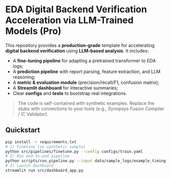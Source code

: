 
# EDA Digital Backend Verification Acceleration via LLM-Trained Models (Pro)

This repository provides a **production-grade** template for accelerating **digital backend verification** using **LLM-based analysis**. It includes:
- A **fine-tuning pipeline** for adapting a pretrained transformer to EDA logs;
- A **prediction pipeline** with report parsing, feature extraction, and LLM reasoning;
- A **metric & evaluation module** (precision/recall/F1, confusion matrix);
- A **Streamlit dashboard** for interactive summaries;
- Clear **configs** and **tests** to bootstrap real integrations.

> The code is self-contained with synthetic examples. Replace the stubs with connections to your tools (e.g., Synopsys Fusion Compiler / IC Validator).

## Quickstart
```bash
pip install -r requirements.txt
# 1) Finetune (on synthetic sample)
python src/pipelines/finetune.py --config configs/train.yaml
# 2) Run end-to-end pipeline
python scripts/run_pipeline.py --input data/sample_logs/example_timing.rpt --config configs/infer.yaml
# 3) Launch dashboard
streamlit run src/dashboard_app.py
```
